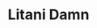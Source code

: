 ---
id: 9
imageSrc: '/projects/litanipic.jpg'
category: 'Industrial'
title: 'Litani Damn'
location: "Lebanon"
client: "SETCO"
description: "Pressurized submerged tunnels doors "
---